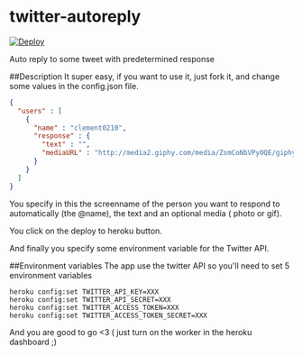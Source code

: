 # twitter-autoreply

[![Deploy](https://www.herokucdn.com/deploy/button.svg)](https://heroku.com/deploy)

Auto reply to some tweet with predetermined response

##Description
It super easy, if you want to use it, just fork it, and change some values in the config.json file.
```json
{
  "users" : [
    {
      "name" : "clement0210",
      "response" : {
        "text" : "",
        "mediaURL" : "http://media2.giphy.com/media/ZsmCoNbVPy0QE/giphy.gif"
      }
    }
  ]
}
```

You specify in this the screenname of the person you want to respond to automatically (the @name), the text and an optional media ( photo or gif).

You click on the deploy to heroku button.

And finally you specify some environment variable for the Twitter API.

##Environment variables
The app use the twitter API so you'll need to set 5 environment variables
```
heroku config:set TWITTER_API_KEY=XXX
heroku config:set TWITTER_API_SECRET=XXX
heroku config:set TWITTER_ACCESS_TOKEN=XXX
heroku config:set TWITTER_ACCESS_TOKEN_SECRET=XXX
```

And you are good to go <3 ( just turn on the worker in the heroku dashboard ;)
